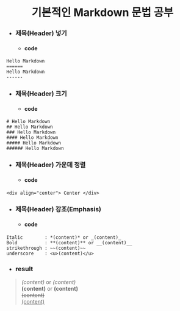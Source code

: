 __<div align="center">기본적인 Markdown 문법 공부</div>__
======

+ ### 제목(Header) 넣기
  - #### code

```
Hello Markdown
======
Hello Markdown
------
```

+ ### 제목(Header) 크기
  - #### code

```
# Hello Markdown
## Hello Markdown
### Hello Markdown
#### Hello Markdown
##### Hello Markdown
###### Hello Markdown
```

+ ### 제목(Header) 가운데 정렬
  - #### code

``` 
<div align="center"> Center </div>
```

+ ### 제목(Header) 강조(Emphasis)
  - #### code

```
Italic        : *(content)* or _(content)_
Bold          : **(content)** or __(content)__
strikethrough : ~~(content)~~
underscore    : <u>(content)</u>
```
  - ### result
> *(content)* or _(content)_<br>
  **(content)** or __(content)__<br>
  ~~(content)~~<br>
  <u>(content)</u><br>